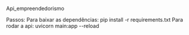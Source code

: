 Api_empreendedorismo

Passos:
Para baixar as dependências: pip install -r requirements.txt
Para rodar a api: uvicorn main:app --reload
